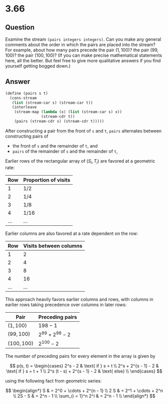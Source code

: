 # 3.66

## Question

Examine the stream `(pairs integers integers)`. Can you make any general comments about the order in which the pairs are placed into the stream? For example, about how many pairs precede the pair $(1,100)$? the pair $(99,100)$? the pair $(100,100)$? (If you can make precise mathematical statements here, all the better. But feel free to give more qualitative answers if you find yourself getting bogged down.)

## Answer

```scheme
(define (pairs s t)
  (cons-stream
   (list (stream-car s) (stream-car t))
   (interleave
    (stream-map (lambda (x) (list (stream-car s) x))
                (stream-cdr t))
    (pairs (stream-cdr s) (stream-cdr t)))))
```

After constructing a pair from the front of `s` and `t`, `pairs` alternates between constructing pairs of

* the front of `s` and the remainder of `t`, and
* `pairs` of the remainder of `s` and the remainder of `t`,


Earlier rows of the rectangular array of $(S_i, T_i)$ are favored at a geometric rate:

|Row|Proportion of visits|
|---|---|
|$1$|$1 / 2$|
|$2$|$1 / 4$|
|$3$|$1 / 8$|
|$4$|$1 / 16$|
|$\dots$|$\dots$|

Earlier columns are also favored at a rate dependent on the row:

|Row|Visits between columns|
|---|---|
|$1$|$2$|
|$2$|$4$|
|$3$|$8$|
|$4$|$16$|
|$\dots$|$\dots$|

This approach heavily favors earlier columns and rows, with columns in earlier rows taking precedence over columns in later rows:

|Pair|Preceding pairs|
|---|---|
|$(1, 100)$|$198 - 1$|
|$(99, 100)$|$2^{99} + 2^{98} - 2$|
|$(100, 100)$|$2^{100} - 2$|

The number of preceding pairs for every element in the array is given by

$$
p(s, t) =
\begin{cases}
2^s - 2 & \text{ if } s = t \\
2^s + 2^{s - 1} - 2  & \text{ if } s = t + 1 \\
2^s (t - s) + 2^{s - 1} - 2 & \text{ else} \\
\end{cases}
$$

using the following fact from geometric series:

$$
\begin{align*}
S & = 2^0 + \cdots + 2^{n - 1} \\
2 S & = 2^1 + \cdots + 2^n \\
2S - S & = 2^n - 1 \\
\sum_{i = 1}^n 2^i & = 2^n - 1 \\
\end{align*}
$$
